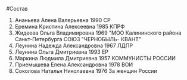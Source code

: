 #Состав
1. Ананьева Алена Валерьевна 1990 СР
2. Еремина Кристина Алексеевна 1985 КПРФ
3. Жидеева Ольга Владимировна 1969 \"МОО Калининского района Санкт-Петербурга СОЮЗ \"ЧЕРНОБЫЛЬ- КВАНТ\"
4. Леунина Надежда Александровна 1967 ЛДПР
5. Леунина Ольга Дмитриевна 1993 ЕР
6. Маркина Людмила Дмитриевна 1957 КОММУНИСТЫ РОССИИ
7. Приемышева Елена Александровна 1978 ВОИ
8. Соколова Наталья Николаевна 1976 За женщин России

